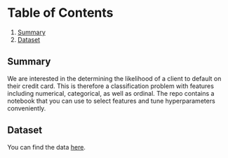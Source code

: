# Table of Contents
1. [Summary](#summary)
2. [Dataset](#dataset)

## Summary <a name="summary"></a>
We are interested in the determining the likelihood of a client to default on their credit card. This is therefore a classification
problem with features including numerical, categorical, as well as ordinal. The repo contains a notebook that you can use to 
select features and tune hyperparameters conveniently. 


## Dataset <a name="dataset"></a>
You can find the data [here](https://archive.ics.uci.edu/ml/datasets/default+of+credit+card+clients#).